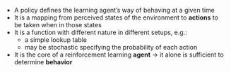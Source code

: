 - A policy defines the learning agent’s way of behaving at a given time
- It is a mapping from perceived states of the environment to **actions** to be taken when in those states
- It is a function with different nature in different setups, e.g.:
	- a simple lookup table
	- may be stochastic specifying the probability of each action
- It is the core of a reinforcement learning **agent** $\rightarrow$ it alone is sufficient to determine **behavior**